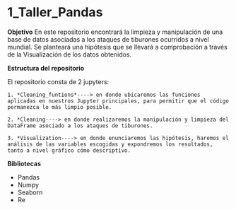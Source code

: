 # 1_Taller_Pandas

**Objetivo**
En este repositorio encontrará la limpieza y manipulación de una base de datos asociadas a los ataques de tiburones ocurridos a nivel mundial. Se planteará una hipótesis que se llevará a comprobación a través de la Visualización de los datos obtenidos.

**Estructura del repositorio**

El repositorio consta de 2 jupyters:

    1. *Cleaning_funtions*----> en donde ubicaremos las funciones aplicadas en nuestros Jupyter principales, para permitir que el código permanezca lo más limpio posible.

    2. *Cleaning----> en donde realizaremos la manipulación y limpieza del DataFrame asociado a los ataques de tiburones.

    3. *Visualization----> en donde enunciaremos las hipótesis, haremos el análisis de las variables escogidas y expondremos los resultados, tanto a nivel gráfico cómo descriptivo.

**Bibliotecas**
 - Pandas
 - Numpy
 - Seaborn
 - Re